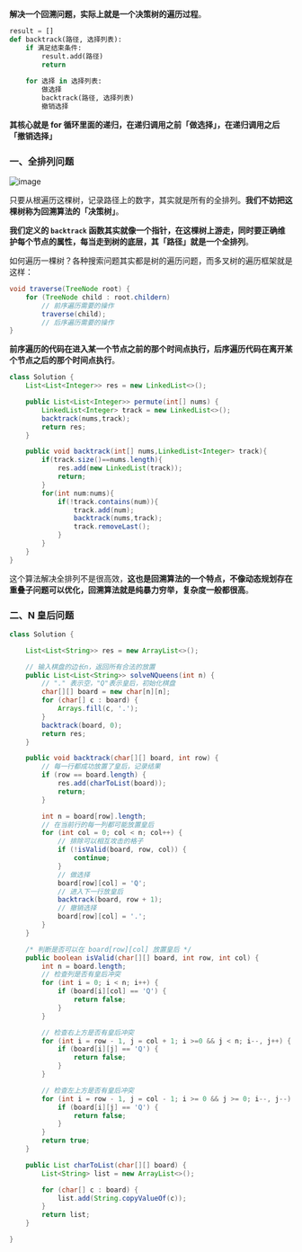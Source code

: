 **解决一个回溯问题，实际上就是一个决策树的遍历过程**。

```python
result = []
def backtrack(路径, 选择列表):
    if 满足结束条件:
        result.add(路径)
        return
    
    for 选择 in 选择列表:
        做选择
        backtrack(路径, 选择列表)
        撤销选择
```

**其核心就是 for 循环里面的递归，在递归调用之前「做选择」，在递归调用之后「撤销选择」**

### 一、全排列问题

![image](https://cdn.jsdelivr.net/gh/Merlin218/image-storage@master/picX/image.3gaf10p69i9s.webp)

只要从根遍历这棵树，记录路径上的数字，其实就是所有的全排列。**我们不妨把这棵树称为回溯算法的「决策树」**。

**我们定义的 `backtrack` 函数其实就像一个指针，在这棵树上游走，同时要正确维护每个节点的属性，每当走到树的底层，其「路径」就是一个全排列**。

如何遍历一棵树？各种搜索问题其实都是树的遍历问题，而多叉树的遍历框架就是这样：

```java
void traverse(TreeNode root) {
    for (TreeNode child : root.childern)
        // 前序遍历需要的操作
        traverse(child);
        // 后序遍历需要的操作
}
```

**前序遍历的代码在进入某一个节点之前的那个时间点执行，后序遍历代码在离开某个节点之后的那个时间点执行**。

```java
class Solution {
    List<List<Integer>> res = new LinkedList<>();

    public List<List<Integer>> permute(int[] nums) {
        LinkedList<Integer> track = new LinkedList<>();
        backtrack(nums,track);
        return res;
    }

    public void backtrack(int[] nums,LinkedList<Integer> track){
        if(track.size()==nums.length){
            res.add(new LinkedList(track));
            return;
        }
        for(int num:nums){
            if(!track.contains(num)){
                track.add(num);
                backtrack(nums,track);
                track.removeLast();
            }
        }
    }
}
```

这个算法解决全排列不是很高效，**这也是回溯算法的一个特点，不像动态规划存在重叠子问题可以优化，回溯算法就是纯暴力穷举，复杂度一般都很高**。

### 二、N 皇后问题

```java
class Solution {

    List<List<String>> res = new ArrayList<>();

    // 输入棋盘的边长n，返回所有合法的放置
    public List<List<String>> solveNQueens(int n) {
        // "." 表示空，"Q"表示皇后，初始化棋盘
        char[][] board = new char[n][n];
        for (char[] c : board) {
            Arrays.fill(c, '.');
        }
        backtrack(board, 0);
        return res;
    }

    public void backtrack(char[][] board, int row) {
        // 每一行都成功放置了皇后，记录结果
        if (row == board.length) {
            res.add(charToList(board));  
            return;
        }

        int n = board[row].length;
        // 在当前行的每一列都可能放置皇后
        for (int col = 0; col < n; col++) {
            // 排除可以相互攻击的格子
            if (!isValid(board, row, col)) {
                continue;
            }
            // 做选择
            board[row][col] = 'Q';
            // 进入下一行放皇后
            backtrack(board, row + 1);
            // 撤销选择
            board[row][col] = '.';
        }
    }

    /* 判断是否可以在 board[row][col] 放置皇后 */
    public boolean isValid(char[][] board, int row, int col) {
        int n = board.length;
        // 检查列是否有皇后冲突
        for (int i = 0; i < n; i++) {
            if (board[i][col] == 'Q') {
                return false;
            }
        }

        // 检查右上方是否有皇后冲突
        for (int i = row - 1, j = col + 1; i >=0 && j < n; i--, j++) {
            if (board[i][j] == 'Q') {
                return false;
            }
        }

        // 检查左上方是否有皇后冲突
        for (int i = row - 1, j = col - 1; i >= 0 && j >= 0; i--, j--) {
            if (board[i][j] == 'Q') {
                return false;
            }
        }
        return true;
    }

    public List charToList(char[][] board) {
        List<String> list = new ArrayList<>();

        for (char[] c : board) {
            list.add(String.copyValueOf(c));
        }
        return list;
    }

}
```

